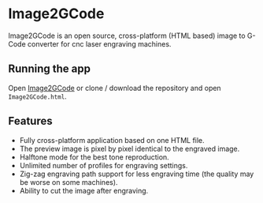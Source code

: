 # Image2GCode
Image2GCode is an open source, cross-platform (HTML based) image to G-Code converter for cnc laser engraving machines.

## Running the app
Open [Image2GCode](https://htmlpreview.github.io/?https://github.com/damir3/Image2GCode/blob/master/Image2GCode.html) or clone / download the repository and open `Image2GCode.html`.

## Features
- Fully cross-platform application based on one HTML file.
- The preview image is pixel by pixel identical to the engraved image.
- Halftone mode for the best tone reproduction.
- Unlimited number of profiles for engraving settings.
- Zig-zag engraving path support for less engraving time (the quality may be worse on some machines).
- Ability to cut the image after engraving.